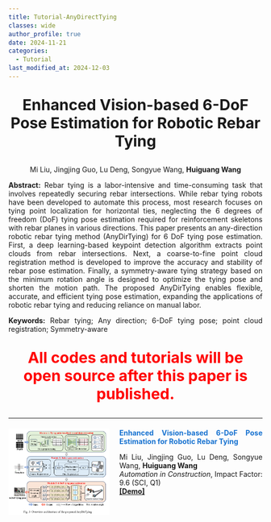 ```yaml
---
title: Tutorial-AnyDirectTying
classes: wide
author_profile: true
date: 2024-11-21
categories: 
  - Tutorial
last_modified_at: 2024-12-03
---
```



<div style="text-align: center;">
  <p style="font-size: 30px; font-weight: bold;">Enhanced Vision-based 6-DoF Pose Estimation for Robotic Rebar Tying<br/>
  </p>
  <p>Mi Liu, Jingjing Guo, Lu Deng, Songyue Wang, <strong>Huiguang Wang</strong></p>

<div style="text-align: justify;">
  <p><strong>Abstract:</strong> Rebar tying is a labor-intensive and time-consuming task that involves repeatedly securing 
rebar intersections. While rebar tying robots have been developed to automate this process, most 
research focuses on tying point localization for horizontal ties, neglecting the 6 degrees of freedom 
(DoF) tying pose estimation required for reinforcement skeletons with rebar planes in various 
directions. This paper presents an any-direction robotic rebar tying method (AnyDirTying) for 6
DoF tying pose estimation. First, a deep learning-based keypoint detection algorithm extracts point 
clouds from rebar intersections. Next, a coarse-to-fine point cloud registration method is developed 
to improve the accuracy and stability of rebar pose estimation. Finally, a symmetry-aware tying 
strategy based on the minimum rotation angle is designed to optimize the tying pose and shorten the 
motion path. The proposed AnyDirTying enables flexible, accurate, and efficient tying pose 
estimation, expanding the applications of robotic rebar tying and reducing reliance on manual labor. 
  </p>
  <p><strong>Keywords:</strong> Rebar tying;  Any direction;  6-DoF tying pose;  point cloud registration;  Symmetry-aware
  </p>
</div>

<div style="text-align: center;">
  <p style="color: red; font-size: 30px; font-weight: bold;">
    All codes and tutorials will be open source after this paper is published.
  </p>
</div>

<hr>

<div style="display: flex; align-items: flex-start; margin-top: 20px; margin-bottom: 20px;">
  <img src="/web_resources\publication\picture\AnyDirTying.png" style="flex-shrink: 0; width: 200px; margin-right: 20px;"/>
  <div style="text-align: justify;">
    <span style="color:#1772d0; display: block; margin-bottom: 10px;">
      <b>Enhanced Vision-based 6-DoF Pose Estimation for Robotic Rebar Tying</b>
    </span>
    <p>Mi Liu, Jingjing Guo, Lu Deng, Songyue Wang, <strong>Huiguang Wang</strong>
    <br>
    <i>Automation in Construction</i>, Impact Factor: 9.6 (SCI, Q1)<br>
      <a href="https://www.youtube.com/watch?v=7VkRotXTWYA&list=PLHXybvFCWrYLfXiHWue_Mre6Mk0OO2tC2"><b>[Demo]</b></a>
    </p>
  </div>
</div>